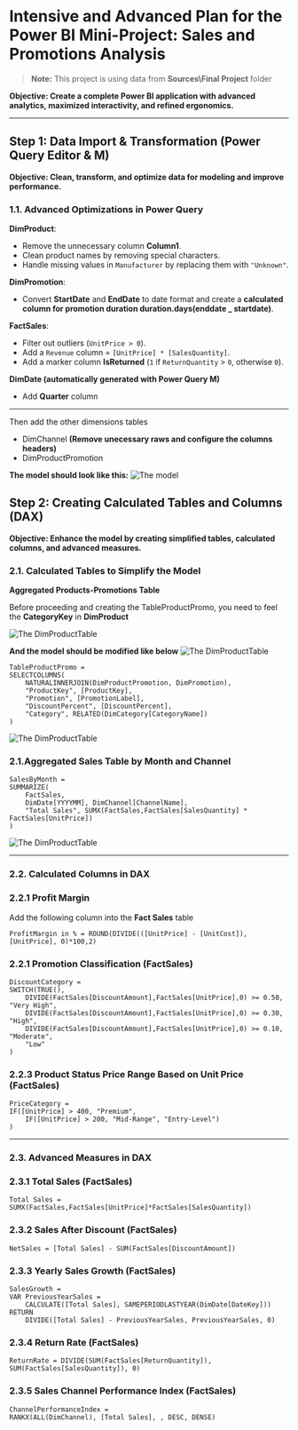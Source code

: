 # **Intensive and Advanced Plan for the Power BI Mini-Project: Sales and Promotions Analysis**  

> **Note:** This project is using data from **Sources\Final Project** folder

**Objective: Create a complete Power BI application with advanced analytics, maximized interactivity, and refined ergonomics.**  

---

## **Step 1: Data Import & Transformation (Power Query Editor & M)**  
**Objective: Clean, transform, and optimize data for modeling and improve performance.**  

### **1.1. Advanced Optimizations in Power Query**  
**DimProduct**:  
- Remove the unnecessary column **Column1**.  
- Clean product names by removing special characters.  
- Handle missing values in `Manufacturer` by replacing them with `"Unknown"`.  

**DimPromotion**:  
- Convert **StartDate** and **EndDate** to date format and create a **calculated column for promotion duration duration.days(enddate _ startdate)**.  

**FactSales**:  
- Filter out outliers (`UnitPrice > 0`).  
- Add a `Revenue` column = `[UnitPrice] * [SalesQuantity]`.  
- Add a marker column **IsReturned** (`1` if `ReturnQuantity` > `0`, otherwise `0`).  

**DimDate (automatically generated with Power Query M)**  
- Add **Quarter** column  

---

Then add the other dimensions tables 
- DimChannel **(Remove unecessary raws and configure the columns headers)**
- DimProductPromotion

**The model should look like this:** 
![The model](https://github.com/bejaouibechir/PowerBI/blob/main/English/8.Project/img/1.png)


## **Step 2: Creating Calculated Tables and Columns (DAX)**  
**Objective: Enhance the model by creating simplified tables, calculated columns, and advanced measures.**  

### **2.1. Calculated Tables to Simplify the Model**  
**Aggregated Products-Promotions Table**  

Before proceeding and creating the TableProductPromo, you need to feel the **CategoryKey** in **DimProduct**

![The DimProductTable](https://github.com/bejaouibechir/PowerBI/blob/main/English/8.Project/img/2.png)

**And the model should be modified like below** 
![The DimProductTable](https://github.com/bejaouibechir/PowerBI/blob/main/English/8.Project/img/3.png)


```DAX
TableProductPromo = 
SELECTCOLUMNS(
    NATURALINNERJOIN(DimProductPromotion, DimPromotion),
    "ProductKey", [ProductKey],
    "Promotion", [PromotionLabel],
    "DiscountPercent", [DiscountPercent],
    "Category", RELATED(DimCategory[CategoryName])
)
```

![The DimProductTable](https://github.com/bejaouibechir/PowerBI/blob/main/English/8.Project/img/4.png)

### **2.1.Aggregated Sales Table by Month and Channel**  
```DAX
SalesByMonth = 
SUMMARIZE(
    FactSales, 
    DimDate[YYYYMM], DimChannel[ChannelName],
    "Total Sales", SUMX(FactSales,FactSales[SalesQuantity] * FactSales[UnitPrice])
)
```
![The DimProductTable](https://github.com/bejaouibechir/PowerBI/blob/main/English/8.Project/img/5.png)

---

### **2.2. Calculated Columns in DAX**  

### **2.2.1 Profit Margin**  
Add the following column into the **Fact Sales** table 
```DAX
ProfitMargin in % = ROUND(DIVIDE(([UnitPrice] - [UnitCost]), [UnitPrice], 0)*100,2)
```
### **2.2.1 Promotion Classification (FactSales)**  
```DAX
DiscountCategory = 
SWITCH(TRUE(),
    DIVIDE(FactSales[DiscountAmount],FactSales[UnitPrice],0) >= 0.50, "Very High",
    DIVIDE(FactSales[DiscountAmount],FactSales[UnitPrice],0) >= 0.30, "High",
    DIVIDE(FactSales[DiscountAmount],FactSales[UnitPrice],0) >= 0.10, "Moderate",
    "Low"
)
```

### **2.2.3 Product Status Price Range Based on Unit Price  (FactSales)**  
```DAX
PriceCategory = 
IF([UnitPrice] > 400, "Premium",
    IF([UnitPrice] > 200, "Mid-Range", "Entry-Level")
)
```

---

### **2.3. Advanced Measures in DAX**  

### **2.3.1 Total Sales (FactSales)**
``` DAX
Total Sales = SUMX(FactSales,FactSales[UnitPrice]*FactSales[SalesQuantity]) 
```
### **2.3.2 Sales After Discount (FactSales)**  
```DAX
NetSales = [Total Sales] - SUM(FactSales[DiscountAmount])
```
### **2.3.3 Yearly Sales Growth (FactSales)**  
```DAX
SalesGrowth = 
VAR PreviousYearSales = 
    CALCULATE([Total Sales], SAMEPERIODLASTYEAR(DimDate[DateKey]))
RETURN 
    DIVIDE([Total Sales] - PreviousYearSales, PreviousYearSales, 0)
```
### **2.3.4 Return Rate (FactSales)**  
```DAX
ReturnRate = DIVIDE(SUM(FactSales[ReturnQuantity]), SUM(FactSales[SalesQuantity]), 0)
```
### **2.3.5 Sales Channel Performance Index (FactSales)**  
```DAX
ChannelPerformanceIndex = 
RANKX(ALL(DimChannel), [Total Sales], , DESC, DENSE)
```

